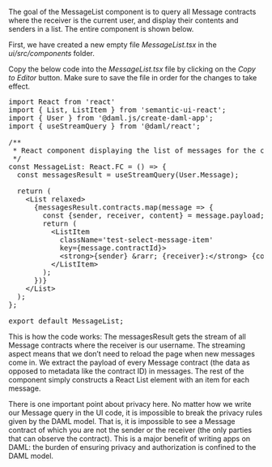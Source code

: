 The goal of the MessageList component is to query all Message contracts where the receiver is the current user, and display their contents and senders in a list. The entire component is shown below.


First, we have created a new empty file *MessageList.tsx* in the *ui/src/components* folder.

Copy the below code into the *MessageList.tsx* file by clicking on the *Copy to Editor* button. Make sure to save the file in order for the changes to take effect.
<pre class="file" data-filename="ui/src/components/MessageList.tsx" data-target="append">
import React from 'react'
import { List, ListItem } from 'semantic-ui-react';
import { User } from '@daml.js/create-daml-app';
import { useStreamQuery } from '@daml/react';

/**
 * React component displaying the list of messages for the current user.
 */
const MessageList: React.FC = () =&gt; {
  const messagesResult = useStreamQuery(User.Message);

  return (
    &lt;List relaxed&gt;
      {messagesResult.contracts.map(message =&gt; {
        const {sender, receiver, content} = message.payload;
        return (
          &lt;ListItem
            className='test-select-message-item'
            key={message.contractId}&gt;
            &lt;strong&gt;{sender} &amp;rarr; {receiver}:&lt;/strong&gt; {content}
          &lt;/ListItem&gt;
        );
      })}
    &lt;/List&gt;
  );
};

export default MessageList;
</pre>

This is how the code works: The messagesResult gets the stream of all Message contracts where the receiver is our username. The streaming aspect means that we don’t need to reload the page when new messages come in. We extract the payload of every Message contract (the data as opposed to metadata like the contract ID) in messages. The rest of the component simply constructs a React List element with an item for each message.

There is one important point about privacy here. No matter how we write our Message query in the UI code, it is impossible to break the privacy rules given by the DAML model. That is, it is impossible to see a Message contract of which you are not the sender or the receiver (the only parties that can observe the contract). This is a major benefit of writing apps on DAML: the burden of ensuring privacy and authorization is confined to the DAML model.
